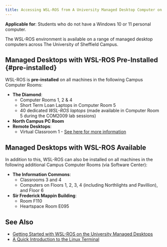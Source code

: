 ```yaml
---
title: Accessing WSL-ROS from A University Managed Desktop Computer on Campus
---
```


**Applicable for**: Students who do not have a Windows 10 or 11 personal computer.

The WSL-ROS environment is available on a range of managed desktop computers across The University of Sheffield Campus. 

## Managed Desktops with WSL-ROS Pre-Installed {#pre-installed}

WSL-ROS is **pre-installed** on all machines in the following Campus Computer Rooms:

* **The Diamond**:  
    * Computer Rooms 1, 2 & 4
    * Short Term Loan Laptops in Computer Room 5
    * 40 dedicated *WSL-ROS laptops* (made available in Computer Room 5 during the COM2009 lab sessions)
* **North Campus PC Room**
* **Remote Desktops**:
    * Virtual Classroom 1 - [See here for more information](../on-campus/rdp.md)

## Managed Desktops with WSL-ROS Available 

In addition to this, WSL-ROS can also be installed on all machines in the following additional Campus Computer Rooms (via Software Center):

* **The Information Commons**:
    * Classrooms 3 and 4
    * Computers on Floors 1, 2, 3, 4 (including Northlights and Pavillion), and Floor 6
* **Sir Frederick Mappin Building**:
    * Room F110
    * Heartspace Room E095

## See Also

* [Getting Started with WSL-ROS on the University Managed Desktops](../on-campus/getting-started.md) 
* [A Quick Introduction to the Linux Terminal](../on-campus/linux-term.md)